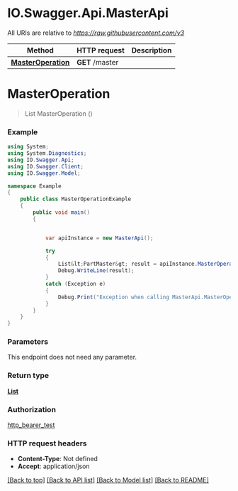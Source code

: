 # IO.Swagger.Api.MasterApi

All URIs are relative to *https://raw.githubusercontent.com/v3*

Method | HTTP request | Description
------------- | ------------- | -------------
[**MasterOperation**](MasterApi.md#masteroperation) | **GET** /master | 

<a name="masteroperation"></a>
# **MasterOperation**
> List<PartMaster> MasterOperation ()



### Example
```csharp
using System;
using System.Diagnostics;
using IO.Swagger.Api;
using IO.Swagger.Client;
using IO.Swagger.Model;

namespace Example
{
    public class MasterOperationExample
    {
        public void main()
        {


            var apiInstance = new MasterApi();

            try
            {
                List&lt;PartMaster&gt; result = apiInstance.MasterOperation();
                Debug.WriteLine(result);
            }
            catch (Exception e)
            {
                Debug.Print("Exception when calling MasterApi.MasterOperation: " + e.Message );
            }
        }
    }
}
```

### Parameters
This endpoint does not need any parameter.

### Return type

[**List<PartMaster>**](PartMaster.md)

### Authorization

[http_bearer_test](../README.md#http_bearer_test)

### HTTP request headers

 - **Content-Type**: Not defined
 - **Accept**: application/json

[[Back to top]](#) [[Back to API list]](../README.md#documentation-for-api-endpoints) [[Back to Model list]](../README.md#documentation-for-models) [[Back to README]](../README.md)

